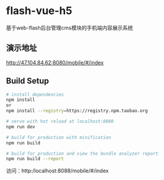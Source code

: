 # flash-vue-h5
基于web-flash后台管理cms模块的手机端内容展示系统

## 演示地址
http://47.104.84.62:8080/mobile/#/index
## Build Setup

``` bash
# install dependencies
npm install
or 
npm install --registry=https://registry.npm.taobao.org

# serve with hot reload at localhost:8080
npm run dev

# build for production with minification
npm run build

# build for production and view the bundle analyzer report
npm run build --report

```
访问：http:/localhost:8088/mobile/#/index
